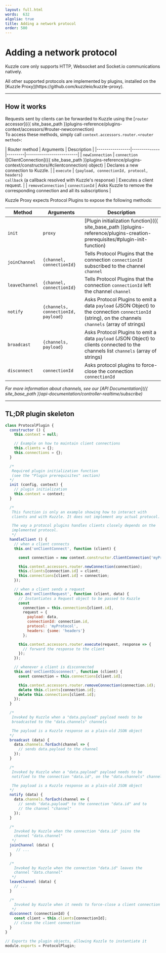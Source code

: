 ```yaml
---
layout: full.html
words:  632
algolia: true
title: Adding a network protocol
order: 500
---
```


# Adding a network protocol

Kuzzle core only supports HTTP, Websocket and Socket.io communications natively.

<aside class="notice">
All other supported protocols are implemented by plugins, installed on the [Kuzzle Proxy](https://github.com/kuzzleio/kuzzle-proxy).
</aside>

---

## How it works

Requests sent by clients can be forwarded to Kuzzle using the [`router` accessor]({{ site_base_path }}plugins-reference/plugins-context/accessors/#router-newconnection)  
To access these methods, simply call `context.accessors.router.<router method>`:

| Router method | Arguments    | Description              |
|-----------------|--------------|---------|--------------------------|
| `newConnection` | `connection` ([ClientConnection]({{ site_base_path }}plugins-reference/plugins-context/constructors/#clientconnection) object) | Declares a new connection to Kuzzle. |
| `execute` | `{payload, connectionId, protocol, headers}`<br/>`callback` (a callback resolved with Kuzzle's response) | Executes a client request. |
| `removeConnection` | `connectionId` | Asks Kuzzle to remove the corresponding connection and all its subscriptions |

Kuzzle Proxy expects Protocol Plugins to expose the following methods:

| Method | Arguments | Description                 |
|------|----------------|-----------------------------|
| `init` | `proxy` | [Plugin initialization function]({{ site_base_path }}plugins-reference/plugins-creation-prerequisites/#plugin-init-function) |
| `joinChannel` | `{channel, connectionId}`| Tells Protocol Plugins that the connection `connectionId` subscribed to the channel `channel` |
| `leaveChannel` | `{channel, connectionId}` | Tells Protocol Plugins that the connection `connectionId` left the channel `channel` |
| `notify` | `{channels, connectionId, payload}` | Asks Protocol Plugins to emit a data `payload` (JSON Object) to the connection `connectionId` (string), on the channels  `channels` (array of strings)|
| `broadcast` | `{channels, payload}` | Asks Protocol Plugins to emit a data `payload` (JSON Object) to clients connected to the channels list `channels` (array of strings) |
| `disconnect` | `connectionId` | Asks protocol plugins to force-close the connection `connectionId` |


*For more information about channels, see our [API Documentation]({{ site_base_path }}api-documentation/controller-realtime/subscribe)*

---

## TL;DR plugin skeleton

```javascript
class ProtocolPlugin {
  constructor () {
    this.context = null;

    // Example on how to maintain client connections
    this.clients = {};
    this.connections = {};
  }

  /*
   Required plugin initialization function
   (see the "Plugin prerequisites" section)
  */
  init (config, context) {
    // plugin initialization
    this.context = context;
  }

  /*
   This function is only an example showing how to interact with
   clients and with Kuzzle. It does not implement any actual protocol.

   The way a protocol plugins handles clients closely depends on the
   implemented protocol.
   */
  handleClient () {
    // when a client connects
    this.on('onClientConnect', function (client) {

      const connection = new context.constructor.ClientConnection('myProtocol', [client.connection.stream.remoteAddress], {some: 'header'});

      this.context.accessors.router.newConnection(connection);
      this.clients[connection.id] = client;
      this.connections[client.id] = connection;
    });

    // when a client sends a request
    this.on('onClientRequest', function (client, data) {
      // Instantiates a Request object to be passed to Kuzzle
      const
        connection = this.connections[client.id],
        request = {
          payload: data,
          connectionId: connection.id,
          protocol: 'myProtocol',
          headers: {some: 'headers'}
        };

      this.context.accessors.router.execute(request, response => {
        // forward the response to the client
      });
    });

    // whenever a client is disconnected
    this.on('onClientDisconnect', function (client) {
      const connection = this.connections[client.id];

      this.context.accessors.router.removeConnection(connection.id);
      delete this.clients[connection.id];
      delete this.connections[client.id];
    });
  }

  /*
   Invoked by Kuzzle when a "data.payload" payload needs to be
   broadcasted to the "data.channels" channels

   The payload is a Kuzzle response as a plain-old JSON object
  */
  broadcast (data) {
    data.channels.forEach(channel => {
      // sends data.payload to the channel
    });
  }

  /*
   Invoked by Kuzzle when a "data.payload" payload needs to be
   notified to the connection "data.id", on the "data.channels" channels

   The payload is a Kuzzle response as a plain-old JSON object
  */
  notify (data) {
    data.channels.forEach(channel => {
      // sends "data.payload" to the connection "data.id" and to
      // the channel "channel"
    });
  }

  /*
    Invoked by Kuzzle when the connection "data.id" joins the
    channel "data.channel"
   */
  joinChannel (data) {
     // ...
  }

  /*
    Invoked by Kuzzle when the connection "data.id" leaves the
    channel "data.channel"
   */
  leaveChannel (data) {
    // ...
  }

  /*
    Invoked by Kuzzle when it needs to force-close a client connection
   */
  disconnect (connectionId) {
    const client = this.clients[connectionId];
    // close the client connection
  }
}

// Exports the plugin objects, allowing Kuzzle to instantiate it
module.exports = ProtocolPlugin;
```
